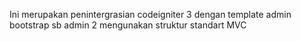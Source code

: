 Ini merupakan penintergrasian codeigniter 3 dengan template admin bootstrap sb admin 2
mengunakan struktur standart MVC
